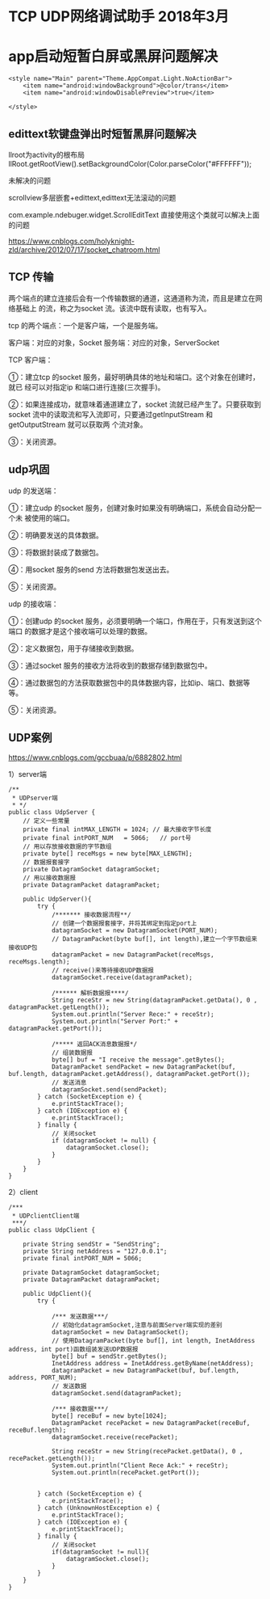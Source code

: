 # TCP UDP网络调试助手 2018年3月

# app启动短暂白屏或黑屏问题解决

    <style name="Main" parent="Theme.AppCompat.Light.NoActionBar">
        <item name="android:windowBackground">@color/trans</item>
        <item name="android:windowDisablePreview">true</item>
    
    </style>

## edittext软键盘弹出时短暂黑屏问题解决
llroot为activity的根布局
llRoot.getRootView().setBackgroundColor(Color.parseColor("#FFFFFF"));

未解决的问题

  scrollview多层嵌套+edittext,edittext无法滚动的问题
  
  com.example.ndebuger.widget.ScrollEditText  直接使用这个类就可以解决上面的问题
  
  https://www.cnblogs.com/holyknight-zld/archive/2012/07/17/socket_chatroom.html
  
  
 ## TCP 传输
   两个端点的建立连接后会有一个传输数据的通道，这通道称为流，而且是建立在网络基础上
   的流，称之为socket 流。该流中既有读取，也有写入。
   
   tcp 的两个端点：一个是客户端，一个是服务端。
   
   客户端：对应的对象，Socket
   服务端：对应的对象，ServerSocket
   
   TCP 客户端：
   
   ①：建立tcp 的socket 服务，最好明确具体的地址和端口。这个对象在创建时，就已
   经可以对指定ip 和端口进行连接(三次握手)。
   
   ②：如果连接成功，就意味着通道建立了，socket 流就已经产生了。只要获取到socket
   流中的读取流和写入流即可，只要通过getInputStream 和getOutputStream 就可以获取两
   个流对象。
   
   ③：关闭资源。 
  
 ## udp巩固
 
  udp 的发送端：
  
  ①：建立udp 的socket 服务，创建对象时如果没有明确端口，系统会自动分配一个未
  被使用的端口。
 
  ②：明确要发送的具体数据。
  
  ③：将数据封装成了数据包。
  
  ④：用socket 服务的send 方法将数据包发送出去。
  
  ⑤：关闭资源。
  
  udp 的接收端：
  
  ①：创建udp 的socket 服务，必须要明确一个端口，作用在于，只有发送到这个端口
  的数据才是这个接收端可以处理的数据。
  
  
  ②：定义数据包，用于存储接收到数据。
  
  ③：通过socket 服务的接收方法将收到的数据存储到数据包中。
  
  ④：通过数据包的方法获取数据包中的具体数据内容，比如ip、端口、数据等等。
  
  ⑤：关闭资源。
  
  
## UDP案例
https://www.cnblogs.com/gccbuaa/p/6882802.html

1）server端

    /**
     * UDPserver端
     * */
    public class UdpServer {
        // 定义一些常量
        private final intMAX_LENGTH = 1024; // 最大接收字节长度
        private final intPORT_NUM   = 5066;   // port号
        // 用以存放接收数据的字节数组
        private byte[] receMsgs = new byte[MAX_LENGTH];
        // 数据报套接字
        private DatagramSocket datagramSocket;
        // 用以接收数据报
        private DatagramPacket datagramPacket;
       
        public UdpServer(){
            try {
                /******* 接收数据流程**/
                // 创建一个数据报套接字，并将其绑定到指定port上
                datagramSocket = new DatagramSocket(PORT_NUM);
                // DatagramPacket(byte buf[], int length),建立一个字节数组来接收UDP包
                datagramPacket = new DatagramPacket(receMsgs, receMsgs.length);
                // receive()来等待接收UDP数据报
                datagramSocket.receive(datagramPacket);
               
                /****** 解析数据报****/
                String receStr = new String(datagramPacket.getData(), 0 , datagramPacket.getLength());
                System.out.println("Server Rece:" + receStr);
                System.out.println("Server Port:" + datagramPacket.getPort());
               
                /***** 返回ACK消息数据报*/
                // 组装数据报
                byte[] buf = "I receive the message".getBytes();
                DatagramPacket sendPacket = new DatagramPacket(buf, buf.length, datagramPacket.getAddress(), datagramPacket.getPort());
                // 发送消息
                datagramSocket.send(sendPacket);
            } catch (SocketException e) {
                e.printStackTrace();
            } catch (IOException e) {
                e.printStackTrace();
            } finally {
                // 关闭socket
                if (datagramSocket != null) {
                    datagramSocket.close();
                }
            }
        }
    }

2）client

    /***
     * UDPclientClient端
     ***/
    public class UdpClient {
       
        private String sendStr = "SendString";
        private String netAddress = "127.0.0.1";
        private final intPORT_NUM = 5066;
       
        private DatagramSocket datagramSocket;
        private DatagramPacket datagramPacket;
       
        public UdpClient(){
            try {
               
                /*** 发送数据***/
                // 初始化datagramSocket,注意与前面Server端实现的差别
                datagramSocket = new DatagramSocket();
                // 使用DatagramPacket(byte buf[], int length, InetAddress address, int port)函数组装发送UDP数据报
                byte[] buf = sendStr.getBytes();
                InetAddress address = InetAddress.getByName(netAddress);
                datagramPacket = new DatagramPacket(buf, buf.length, address, PORT_NUM);
                // 发送数据
                datagramSocket.send(datagramPacket);
               
                /*** 接收数据***/
                byte[] receBuf = new byte[1024];
                DatagramPacket recePacket = new DatagramPacket(receBuf, receBuf.length);
                datagramSocket.receive(recePacket);
               
                String receStr = new String(recePacket.getData(), 0 , recePacket.getLength());
                System.out.println("Client Rece Ack:" + receStr);
                System.out.println(recePacket.getPort());
               
               
            } catch (SocketException e) {
                e.printStackTrace();
            } catch (UnknownHostException e) {
                e.printStackTrace();
            } catch (IOException e) {
                e.printStackTrace();
            } finally {
                // 关闭socket
                if(datagramSocket != null){
                    datagramSocket.close();
                }
            }
        }  
    }
